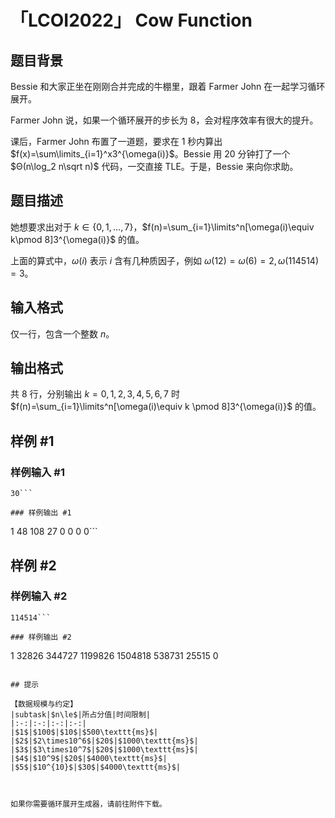 # 「LCOI2022」 Cow Function

## 题目背景

Bessie 和大家正坐在刚刚合并完成的牛棚里，跟着 Farmer John 在一起学习循环展开。

Farmer John 说，如果一个循环展开的步长为 $8$，会对程序效率有很大的提升。

课后，Farmer John 布置了一道题，要求在 $1$ 秒内算出 $f(x)=\sum\limits_{i=1}^x3^{\omega(i)}$。Bessie 用 $20$ 分钟打了一个 $Θ(n\log_2 n\sqrt n)$ 代码，一交直接 TLE。于是，Bessie 来向你求助。

## 题目描述

她想要求出对于 $k\in\{0,1,\dots,7\}$，$f(n)=\sum_{i=1}\limits^n[\omega(i)\equiv k\pmod 8]3^{\omega(i)}$ 的值。

上面的算式中，$\omega(i)$ 表示 $i$ 含有几种质因子，例如 $\omega(12)=\omega(6)=2,\omega(114514)=3$。

## 输入格式

仅一行，包含一个整数 $n$。

## 输出格式

共 $8$ 行，分别输出 $k=0,1,2,3,4,5,6,7$ 时 $f(n)=\sum_{i=1}\limits^n[\omega(i)\equiv k \pmod 8]3^{\omega(i)}$ 的值。

## 样例 #1

### 样例输入 #1
```
30```

### 样例输出 #1

```
1
48
108
27
0
0
0
0```

## 样例 #2

### 样例输入 #2
```
114514```

### 样例输出 #2

```
1
32826
344727
1199826
1504818
538731
25515
0
```

## 提示

【数据规模与约定】
|subtask|$n\le$|所占分值|时间限制|
|:-:|:-:|:-:|:-:|
|$1$|$100$|$10$|$500\texttt{ms}$|
|$2$|$2\times10^6$|$20$|$1000\texttt{ms}$|
|$3$|$3\times10^7$|$20$|$1000\texttt{ms}$|
|$4$|$10^9$|$20$|$4000\texttt{ms}$|
|$5$|$10^{10}$|$30$|$4000\texttt{ms}$|



如果你需要循环展开生成器，请前往附件下载。
